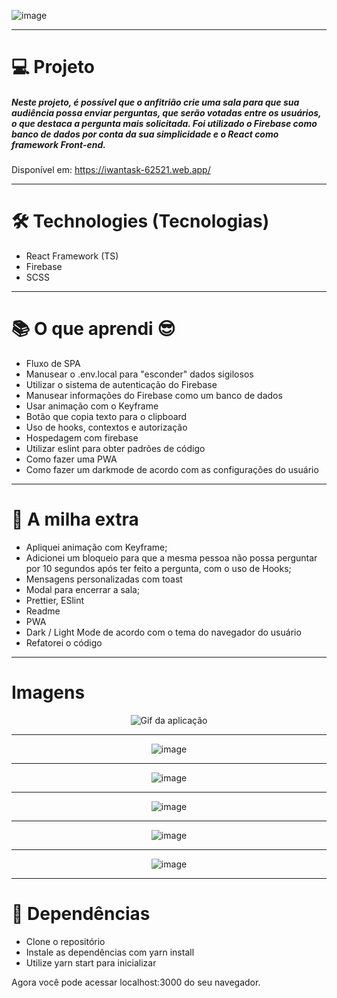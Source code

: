 ![image](https://user-images.githubusercontent.com/75763403/123483752-a228be80-d5dd-11eb-8eb3-20e5554e46c9.png)

---

# 💻 Projeto

##### Neste projeto, é possível que o anfitrião crie uma sala para que sua audiência possa enviar perguntas, que serão votadas entre os usuários, o que destaca a pergunta mais solicitada. Foi utilizado o Firebase como banco de dados por conta da sua simplicidade e o React como framework Front-end. 
Disponível em: https://iwantask-62521.web.app/

---

# 🛠 Technologies (Tecnologias)

- React Framework (TS)
- Firebase
- SCSS

---

# 📚 O que aprendi 😎

- Fluxo de SPA
- Manusear o .env.local para "esconder" dados sigilosos
- Utilizar o sistema de autenticação do Firebase
- Manusear informações do Firebase como um banco de dados
- Usar animação com o Keyframe
- Botão que copia texto para o clipboard
- Uso de hooks, contextos e autorização
- Hospedagem com firebase
- Utilizar eslint para obter padrões de código
- Como fazer uma PWA
- Como fazer um darkmode de acordo com as configurações do usuário

---

# 🚀 A milha extra

- Apliquei animação com Keyframe;
- Adicionei um bloqueio para que a mesma pessoa não possa perguntar por 10 segundos após ter feito a pergunta, com o uso de Hooks;
- Mensagens personalizadas com toast
- Modal para encerrar a sala;
- Prettier, ESlint
- Readme
- PWA 
- Dark / Light Mode de acordo com o tema do navegador do usuário
- Refatorei o código

---

# Imagens

<div align="center">
<p align="center"><img src="public/gif.gif" alt="Gif da aplicação"></p>

___________________________________________________________________________________________________________________________________________________


![image](https://user-images.githubusercontent.com/75763403/123367326-22a0de00-d550-11eb-9f09-e8646036dd14.png)

___________________________________________________________________________________________________________________________________________________


![image](https://user-images.githubusercontent.com/75763403/123367374-36e4db00-d550-11eb-9e45-dc98851d6789.png)

___________________________________________________________________________________________________________________________________________________

![image](https://user-images.githubusercontent.com/75763403/123367470-5bd94e00-d550-11eb-8a10-344ac5c25a24.png)

____________________________________________________________________________________________________________________________________________________

![image](https://user-images.githubusercontent.com/75763403/123367529-77445900-d550-11eb-9a49-a6454f2586b8.png)

---
    
![image](https://user-images.githubusercontent.com/75763403/123483575-4f4f0700-d5dd-11eb-8601-e80f88f36cd9.png)

</div>

---

# 🚀 Dependências

- Clone o repositório
- Instale as dependências com yarn install
- Utilize yarn start para inicializar

Agora você pode acessar localhost:3000 do seu navegador.

